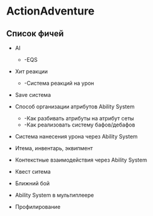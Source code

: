 # ActionAdventure

## Список фичей

* AI
  + -EQS
* Хит реакции
  + -Система реакций на урон
* Save система
* Способ организации атрибутов Ability System
  + -Как разбивать атрибуты на атрибут сеты
  + -Как реализовать систему бафов/дебафов
* Система нанесения урона через Ability System
* Итема, инвентарь, эквипмент
* Контекстные взаимодействия через Ability System
* Квест ситема
* Ближний бой
* Ability System в мультиплеере

* Профилирование
